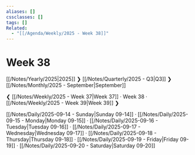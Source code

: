 ```yaml
---
aliases: []
cssclasses: []
tags: []
Related:
  - "[[/Agenda/Weekly/2025 - Week 38]]"
---
```

# Week 38

[[/Notes/Yearly/2025|2025]] ❯ [[/Notes/Quarterly/2025 - Q3|Q3]] ❯ [[/Notes/Monthly/2025 - September|September]]

❮ [[/Notes/Weekly/2025 - Week 37|Week 37]] · Week 38 · [[/Notes/Weekly/2025 - Week 39|Week 39]] ❯

[[/Notes/Daily/2025-09-14 - Sunday|Sunday 09-14]] · [[/Notes/Daily/2025-09-15 - Monday|Monday 09-15]] · [[/Notes/Daily/2025-09-16 - Tuesday|Tuesday 09-16]] · [[/Notes/Daily/2025-09-17 - Wednesday|Wednesday 09-17]] · [[/Notes/Daily/2025-09-18 - Thursday|Thursday 09-18]] · [[/Notes/Daily/2025-09-19 - Friday|Friday 09-19]] · [[/Notes/Daily/2025-09-20 - Saturday|Saturday 09-20]]



